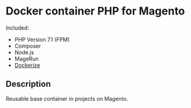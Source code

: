 # Docker container PHP for Magento

Included:
 - PHP Version 7.1 (FPM)
 - Composer
 - Node.js
 - MageRun
 - [Dockerize](https://github.com/jwilder/dockerize)

## Description

Reusable base container in projects on Magento.
